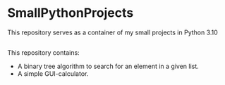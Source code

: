 # SmallPythonProjects
This repository serves as a container of my small projects in Python 3.10
##
This repository contains:
<ul>
  <li>A binary tree algorithm to search for an element in a given list.</li>
  <li>A simple GUI-calculator.</li>
</ul>
